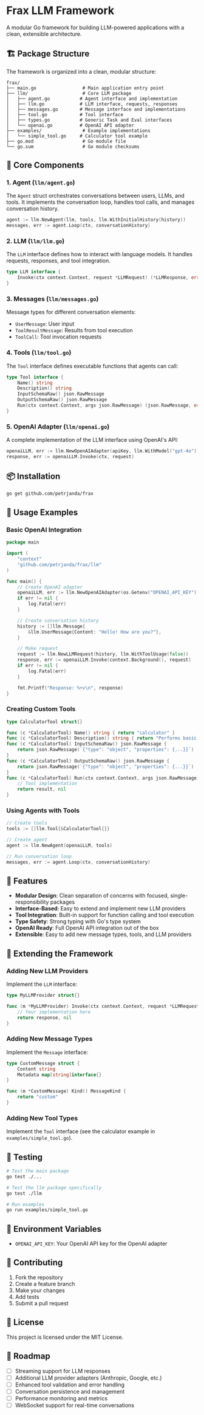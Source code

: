 # Frax LLM Framework

A modular Go framework for building LLM-powered applications with a clean, extensible architecture.

## 🏗️ Package Structure

The framework is organized into a clean, modular structure:

```
frax/
├── main.go                 # Main application entry point
├── llm/                    # Core LLM package
│   ├── agent.go           # Agent interface and implementation
│   ├── llm.go             # LLM interface, requests, responses
│   ├── messages.go        # Message interface and implementations
│   ├── tool.go            # Tool interface
│   ├── types.go           # Generic Task and Eval interfaces
│   └── openai.go          # OpenAI API adapter
├── examples/               # Example implementations
│   └── simple_tool.go     # Calculator tool example
├── go.mod                  # Go module file
└── go.sum                  # Go module checksums
```

## 🚀 Core Components

### 1. **Agent** (`llm/agent.go`)
The `Agent` struct orchestrates conversations between users, LLMs, and tools. It implements the conversation loop, handles tool calls, and manages conversation history.

```go
agent := llm.NewAgent(llm, tools, llm.WithInitialHistory(history))
messages, err := agent.Loop(ctx, conversationHistory)
```

### 2. **LLM** (`llm/llm.go`)
The `LLM` interface defines how to interact with language models. It handles requests, responses, and tool integration.

```go
type LLM interface {
    Invoke(ctx context.Context, request *LLMRequest) (*LLMResponse, error)
}
```

### 3. **Messages** (`llm/messages.go`)
Message types for different conversation elements:
- `UserMessage`: User input
- `ToolResultMessage`: Results from tool execution
- `ToolCall`: Tool invocation requests

### 4. **Tools** (`llm/tool.go`)
The `Tool` interface defines executable functions that agents can call:

```go
type Tool interface {
    Name() string
    Description() string
    InputSchemaRaw() json.RawMessage
    OutputSchemaRaw() json.RawMessage
    Run(ctx context.Context, args json.RawMessage) (json.RawMessage, error)
}
```

### 5. **OpenAI Adapter** (`llm/openai.go`)
A complete implementation of the LLM interface using OpenAI's API:

```go
openaiLLM, err := llm.NewOpenAIAdapter(apiKey, llm.WithModel("gpt-4o"))
response, err := openaiLLM.Invoke(ctx, request)
```

## 📦 Installation

```bash
go get github.com/petrjanda/frax
```

## 🔧 Usage Examples

### Basic OpenAI Integration

```go
package main

import (
    "context"
    "github.com/petrjanda/frax/llm"
)

func main() {
    // Create OpenAI adapter
    openaiLLM, err := llm.NewOpenAIAdapter(os.Getenv("OPENAI_API_KEY"))
    if err != nil {
        log.Fatal(err)
    }

    // Create conversation history
    history := []llm.Message{
        &llm.UserMessage{Content: "Hello! How are you?"},
    }

    // Make request
    request := llm.NewLLMRequest(history, llm.WithToolUsage(false))
    response, err := openaiLLM.Invoke(context.Background(), request)
    if err != nil {
        log.Fatal(err)
    }

    fmt.Printf("Response: %+v\n", response)
}
```

### Creating Custom Tools

```go
type CalculatorTool struct{}

func (c *CalculatorTool) Name() string { return "calculator" }
func (c *CalculatorTool) Description() string { return "Performs basic math operations" }
func (c *CalculatorTool) InputSchemaRaw() json.RawMessage { 
    return json.RawMessage(`{"type": "object", "properties": {...}}`) 
}
func (c *CalculatorTool) OutputSchemaRaw() json.RawMessage { 
    return json.RawMessage(`{"type": "object", "properties": {...}}`) 
}
func (c *CalculatorTool) Run(ctx context.Context, args json.RawMessage) (json.RawMessage, error) {
    // Tool implementation
    return result, nil
}
```

### Using Agents with Tools

```go
// Create tools
tools := []llm.Tool{&CalculatorTool{}}

// Create agent
agent := llm.NewAgent(openaiLLM, tools)

// Run conversation loop
messages, err := agent.Loop(ctx, conversationHistory)
```

## 🌟 Features

- **Modular Design**: Clean separation of concerns with focused, single-responsibility packages
- **Interface-Based**: Easy to extend and implement new LLM providers
- **Tool Integration**: Built-in support for function calling and tool execution
- **Type Safety**: Strong typing with Go's type system
- **OpenAI Ready**: Full OpenAI API integration out of the box
- **Extensible**: Easy to add new message types, tools, and LLM providers

## 🔌 Extending the Framework

### Adding New LLM Providers

Implement the `LLM` interface:

```go
type MyLLMProvider struct{}

func (m *MyLLMProvider) Invoke(ctx context.Context, request *LLMRequest) (*LLMResponse, error) {
    // Your implementation here
    return response, nil
}
```

### Adding New Message Types

Implement the `Message` interface:

```go
type CustomMessage struct {
    Content string
    Metadata map[string]interface{}
}

func (m *CustomMessage) Kind() MessageKind {
    return "custom"
}
```

### Adding New Tool Types

Implement the `Tool` interface (see the calculator example in `examples/simple_tool.go`).

## 🧪 Testing

```bash
# Test the main package
go test ./...

# Test the llm package specifically
go test ./llm

# Run examples
go run examples/simple_tool.go
```

## 📝 Environment Variables

- `OPENAI_API_KEY`: Your OpenAI API key for the OpenAI adapter

## 🤝 Contributing

1. Fork the repository
2. Create a feature branch
3. Make your changes
4. Add tests
5. Submit a pull request

## 📄 License

This project is licensed under the MIT License.

## 🚀 Roadmap

- [ ] Streaming support for LLM responses
- [ ] Additional LLM provider adapters (Anthropic, Google, etc.)
- [ ] Enhanced tool validation and error handling
- [ ] Conversation persistence and management
- [ ] Performance monitoring and metrics
- [ ] WebSocket support for real-time conversations 